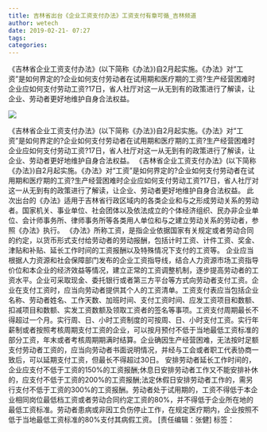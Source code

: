 ```yaml
---
title: 吉林省出台《企业工资支付办法》工资支付有章可循_吉林频道
author: wetech
date: 2019-02-21- 07:27
tags: 
categories: 
---
```

《吉林省企业工资支付办法》(以下简称《办法》)自2月起实施。《办法》对“工资”是如何界定的?企业如何支付劳动者在试用期和医疗期的工资?生产经营困难时企业应如何支付劳动工资?17日，省人社厅对这一从无到有的政策进行了解读，让企业、劳动者更好地维护自身合法权益。
<!-- more -->
                
<img align="center" border="0" src="http://p2.ifengimg.com/a/2016/0810/204c433878d5cf9size1_w16_h16.png" />
                
            
《吉林省企业工资支付办法》(以下简称《办法》)自2月起实施。《办法》对“工资”是如何界定的?企业如何支付劳动者在试用期和医疗期的工资?生产经营困难时企业应如何支付劳动工资?17日，省人社厅对这一从无到有的政策进行了解读，让企业、劳动者更好地维护自身合法权益。
《吉林省企业工资支付办法》(以下简称《办法》)自2月起实施。《办法》对“工资”是如何界定的?企业如何支付劳动者在试用期和医疗期的工资?生产经营困难时企业应如何支付劳动工资?17日，省人社厅对这一从无到有的政策进行了解读，让企业、劳动者更好地维护自身合法权益。
此次出台的《办法》适用于吉林省行政区域内的各类企业和与之形成劳动关系的劳动者。国家机关、事业单位、社会团体以及依法成立的个体经济组织、民办非企业单位、会计师事务所、律师事务所等各类用人单位和与之建立劳动关系的劳动者，参照《办法》执行。
《办法》所称工资，是指企业依据国家有关规定或者劳动合同的约定，以货币形式支付给劳动者的劳动报酬，包括计时工资、计件工资、奖金、津贴和补贴、延长工作时间的工资报酬以及特殊情况下支付的工资等。
企业应当根据人力资源和社会保障部门发布的企业工资指导线，结合人力资源市场工资指导价位和本企业的经济效益等情况，建立正常的工资调整机制，逐步提高劳动者的工资水平。企业可采取现金、委托银行或者第三方平台等方式向劳动者支付工资。企业在支付工资时，应当向劳动者提供其个人的工资清单。工资支付表应当包括企业名称、劳动者姓名、工作天数、加班时间、支付工资时间、应发工资项目和数额、扣减项目和数额、实发工资数额及领取工资者的签名等事项。工资支付周期最长不得超过一个月。实行周、日、小时工资制度的可按周、日、小时支付工资。实行年薪制或者按照考核周期支付工资的企业，可以按月预付不低于当地最低工资标准的部分工资，年末或者考核周期期满时结算。企业确因生产经营困难，无法按时足额支付劳动者工资的，应当向劳动者书面说明情况，并经与工会或者职工代表协商一致后，可以延期支付工资，但最长不得超过30日。
安排劳动者延长工作时间的，企业应支付不低于工资的150%的工资报酬;休息日安排劳动者工作又不能安排补休的，应支付不低于工资的200%的工资报酬;法定休假日安排劳动者工作的，需另行支付不低于工资的300%的工资报酬。劳动者处于试用期的，工资不得低于本企业相同岗位最低档工资或者劳动合同约定工资的80%，并不得低于企业所在地的最低工资标准。劳动者患病或非因工负伤停止工作，在规定医疗期内，企业按照不低于当地最低工资标准的80%支付其病假工资。
[责任编辑：张健]
标签：
 
 
             
